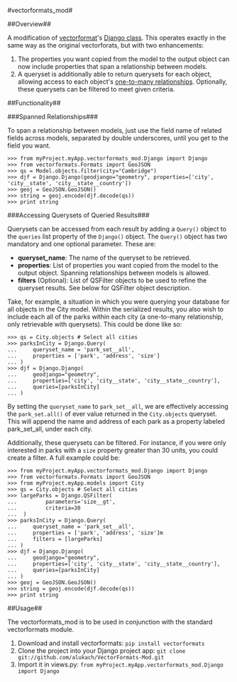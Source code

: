#vectorformats_mod#

##Overview##

A modification of [vectorformat](http://packages.python.org/vectorformats/)'s [Django class](http://packages.python.org/vectorformats/formats/Django.html).  This operates exactly in the same way as the original vectorforats, but with two enhancements:

1. The properties you want copied from the model to the output object can now include properties that span a relationship between models.
2. A queryset is additionally able to return querysets for each object, allowing access to each object's [one-to-many relationships](https://docs.djangoproject.com/en/1.4/topics/db/examples/many_to_one/).  Optionally, these querysets can be filtered to meet given criteria.


##Functionality##

###Spanned Relationships###

To span a relationship between models, just use the field name of related fields across models, separated by double underscores, until you get to the field you want.

    >>> from myProject.myApp.vectorformats_mod.Django import Django
    >>> from vectorformats.Formats import GeoJSON
    >>> qs = Model.objects.filter(city="Cambridge")
    >>> djf = Django.Django(geodjango="geometry", properties=['city', 'city__state', 'city__state__country'])
    >>> geoj = GeoJSON.GeoJSON()
    >>> string = geoj.encode(djf.decode(qs))
    >>> print string

###Accessing Querysets of Queried Results###

Querysets can be accessed from each result by adding a `Query()` object to the `queries` list property of the `Django()` object.  The `Query()` object has two mandatory and one optional parameter. These are:

* **queryset_name**: The name of the queryset to be retrieved.
* **properties**: List of properties you want copied from the model to the output object. Spanning relationships between models is allowed.
* **filters** (Optional): List of QSFilter objects to be used to refine the queryset results.  See below for QSFilter object description.


Take, for example, a situation in which you were querying your database for all objects in the City model.  Within the serialized results, you also wish to include each all of the parks within each city (a one-to-many relationship, only retrievable with querysets).  This could be done like so:

    >>> qs = City.objects # Select all cities
    >>> parksInCity = Django.Query(
    ...     queryset_name = 'park_set__all',
    ...     properties = ['park', 'address', 'size']
    ... )
    >>> djf = Django.Django(
    ...     geodjango="geometry", 
    ...     properties=['city', 'city__state', 'city__state__country'],
    ...     queries=[parksInCity]
    ... )

By setting the ``queryset_name`` to ``park_set__all``, we are effectively accessing the ``park_set.all()`` of ever value returned in the ``City.objects`` queryset.  This will append the name and address of each park as a property labeled park_set_all, under each city.

Additionally, these querysets can be filtered.  For instance, if you were only interested in parks with a ``size`` property greater than 30 units, you could create a filter.  A full example could be:

    >>> from myProject.myApp.vectorformats_mod.Django import Django
    >>> from vectorformats.Formats import GeoJSON
    >>> from myProject.myApp.models import City
    >>> qs = City.objects # Select all cities
    >>> largeParks = Django.QSFilter(
    ...         parameters='size__gt', 
    ...         criteria=30
    ...  )
    >>> parksInCity = Django.Query(
    ...     queryset_name = 'park_set__all',
    ...     properties = ['park', 'address', 'size']m
    ...     filters = [largeParks]
    ... )
    >>> djf = Django.Django(
    ...     geodjango="geometry", 
    ...     properties=['city', 'city__state', 'city__state__country'],
    ...     queries=[parksInCity]
    ... )
    >>> geoj = GeoJSON.GeoJSON()
    >>> string = geoj.encode(djf.decode(qs))
    >>> print string

##Usage##

The vectorformats_mod is to be used in conjunction with the standard vectorformats module.

1. Download and install vectorformats: ``pip install vectorformats``
2. Clone the project into your Django project app: ``git clone git://github.com/alukach/VectorFormats-Mod.git``
3. Import it in views.py: ``from myProject.myApp.vectorformats_mod.Django import Django``
